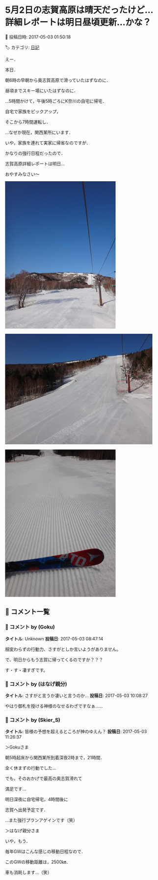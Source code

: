 # 5月2日の志賀高原は晴天だったけど…詳細レポートは明日昼頃更新…かな？

📅 投稿日時: 2017-05-03 01:50:18

🏷️ カテゴリ: [日記](cc4b5682fb7b8b144980957a978653fb0.md)

えー．


本日．


朝6時の早朝から奥志賀高原で滑っていたはずなのに．


昼頃までスキー場にいたはずなのに．


…5時間かけて，午後5時ごろにK奈川の自宅に帰宅．


自宅で家族をピックアップ，


そこから7時間運転し．


…なぜか現在，関西某所にいます．





いや，家族を連れて実家に帰省なのですが．


かなりの強行日程だったので．


志賀高原詳細レポートは明日…





おやすみなさい～




![51bbdc926d7cdbe553d29eb812096767.jpg](images/51bbdc926d7cdbe553d29eb812096767.jpg)









![d583b1915b65b53fc88882247792e088.jpg](images/d583b1915b65b53fc88882247792e088.jpg)









![429ec380ea7f7d9cf7dfce1d4dd9f01c.jpg](images/429ec380ea7f7d9cf7dfce1d4dd9f01c.jpg)

## 💬 コメント一覧

### 💬 コメント by (Goku)
**タイトル**: Unknown
**投稿日**: 2017-05-03 08:47:14

相変わらずの行動力、さすがとしか言いようがありません。

で、明日からもう志賀に帰ってくるのですか？？？



す・す・凄すぎです。

### 💬 コメント by (はなげ親分)
**タイトル**: さすがと言うか凄いと言うのか…
**投稿日**: 2017-05-03 10:08:27

やはり御札を授ける神様のなせるわざですなぁ……

### 💬 コメント by (Skier_S)
**タイトル**: 皆様の予想を超えるところが神のゆえん？
**投稿日**: 2017-05-03 11:26:37

＞Gokuさま

朝5時起床から関西某所到着深夜2時まで，21時間．

全く休まずの行動でした…

でも，そのおかげで最高の奥志賀滑れて

満足です…

明日深夜に自宅帰宅，4時間後に

志賀へ出発予定です．

…また強行プランアゲインです（笑）



＞はなげ親分さま

いや，もう．

毎年GWはこんな感じの移動日程なので．

このGWの移動距離は，2500㎞．

車も消耗します…（笑）

